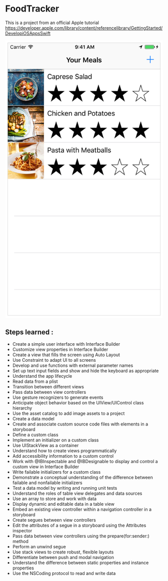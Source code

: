 # FoodTracker

This is a project from an official Apple tutorial
https://developer.apple.com/library/content/referencelibrary/GettingStarted/DevelopiOSAppsSwift  

![screenshot](./screenshot.png)
<!-- <img src="https://upload.wikimedia.org/wikipedia/commons/thumb/2/2d/Epitech.png/1598px-Epitech.png" width="250"> -->
## Steps learned :

* Create a simple user interface with Interface Builder
* Customize view properties in Interface Builder
* Create a view that fills the screen using Auto Layout
* Use Constraint to adapt UI to all screens
* Develop and use functions with external parameter names
* Set up text input fields and show and hide the keyboard as appropriate
* Understand the app lifecycle
* Read data from a plist
* Transition between different views
* Pass data between view controllers
* Use gesture recognizers to generate events
* Anticipate object behavior based on the UIView/UIControl class hierarchy
* Use the asset catalog to add image assets to a project
* Create a data model
* Create and associate custom source code files with elements in a storyboard
* Define a custom class
* Implement an initializer on a custom class
* Use UIStackView as a container
* Understand how to create views programmatically
* Add accessibility information to a custom control
* Work with @IBInspectable and @IBDesignable to display and control a custom view in Interface Builder
* Write failable initializers for a custom class
* Demonstrate a conceptual understanding of the difference between failable and nonfailable initializers
* Test a data model by writing and running unit tests
* Understand the roles of table view delegates and data sources
* Use an array to store and work with data
* Display dynamic and editable data in a table view
* Embed an existing view controller within a navigation controller in a storyboard
* Create segues between view controllers
* Edit the attributes of a segue in a storyboard using the Attributes inspector
* Pass data between view controllers using the prepare(for:sender:) method
* Perform an unwind segue
* Use stack views to create robust, flexible layouts
* Differentiate between push and modal navigation
* Understand the difference between static properties and instance properties
* Use the NSCoding protocol to read and write data

